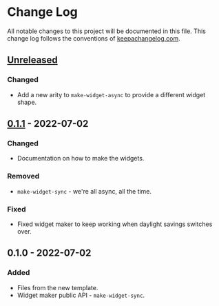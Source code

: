 # Change Log
All notable changes to this project will be documented in this file. This change log follows the conventions of [keepachangelog.com](http://keepachangelog.com/).

## [Unreleased]
### Changed
- Add a new arity to `make-widget-async` to provide a different widget shape.

## [0.1.1] - 2022-07-02
### Changed
- Documentation on how to make the widgets.

### Removed
- `make-widget-sync` - we're all async, all the time.

### Fixed
- Fixed widget maker to keep working when daylight savings switches over.

## 0.1.0 - 2022-07-02
### Added
- Files from the new template.
- Widget maker public API - `make-widget-sync`.

[Unreleased]: https://sourcehost.site/your-name/custom-repl/compare/0.1.1...HEAD
[0.1.1]: https://sourcehost.site/your-name/custom-repl/compare/0.1.0...0.1.1
